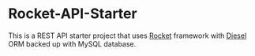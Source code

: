 # Rocket-API-Starter

This is a REST API starter project that uses [Rocket](https://github.com/SergioBenitez/Rocket) framework with [Diesel](https://github.com/diesel-rs/diesel) ORM backed up with MySQL database.
